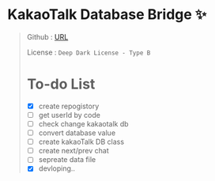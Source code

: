# KakaoTalk Database Bridge ✨
>
> Github : [URL](https://github.com/Astraloa/kakaotalk_database_bridge)
>
> License : `Deep Dark License - Type B`
>
> # To-do List
> * [x] create repogistory
> * [ ] get userId by code
> * [ ] check change kakaotalk db
> * [ ] convert database value
> * [ ] create kakaoTalk DB class
> * [ ] create next/prev chat
> * [ ] sepreate data file
> * [x] devloping..
